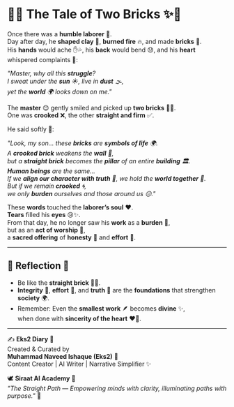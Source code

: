 # 🌿✨ The Tale of Two Bricks ✨🌿  

Once there was a **humble laborer** 👷.  
Day after day, he **shaped clay** 🏺, **burned fire** 🔥, and made **bricks** 🧱.  
His **hands** would ache ✋💦, his **back** would bend 😓, and his **heart** whispered complaints 💭:  

*"Master, why all this **struggle**?  
I sweat under the **sun** ☀️, live in **dust** 🌫️,  
yet the **world** 🌍 looks down on me."*  

The **master** 😊 gently smiled and picked up **two bricks** 🧱🧱.  
One was **crooked** ❌, the other **straight and firm** ✅.  

He said softly 🌸:  

*"Look, my son… these **bricks** are **symbols of life** 🌍.  
A **crooked brick** weakens the **wall** 🧱,  
but a **straight brick** becomes the **pillar** of an entire **building** 🏛️.  
**Human beings** are the same…  
If we **align our character with truth** 🌟, we hold the **world together** 🤝.  
But if we remain **crooked** 🌀,  
we only **burden** ourselves and those around us 😔."*  

These **words** touched the **laborer’s soul** ❤️.  
**Tears** filled his **eyes** 😢✨.  
From that day, he no longer saw his **work** as a **burden** 🎒,  
but as an **act of worship** 🤲,  
a **sacred offering** of **honesty** 💎 and **effort** 💪.  

---

## 🌟 Reflection 🌟  

- Be like the **straight brick** 🧱✨.  
- **Integrity** 🤍, **effort** 💪, and **truth** 🌟 are the **foundations** that strengthen **society** 🌍.  
- Remember: Even the **smallest work** 🪶 becomes **divine** ✨,  
  when done with **sincerity of the heart** ❤️🤲.  

---

✍️ **Eks2 Diary** 📖  
Created & Curated by  
**Muhammad Naveed Ishaque (Eks2)** 🌸  
Content Creator | AI Writer | Narrative Simplifier ✨  

🕊️ **Siraat AI Academy** 🌿  
*"The Straight Path — Empowering minds with clarity, illuminating paths with purpose."* 🌟  
